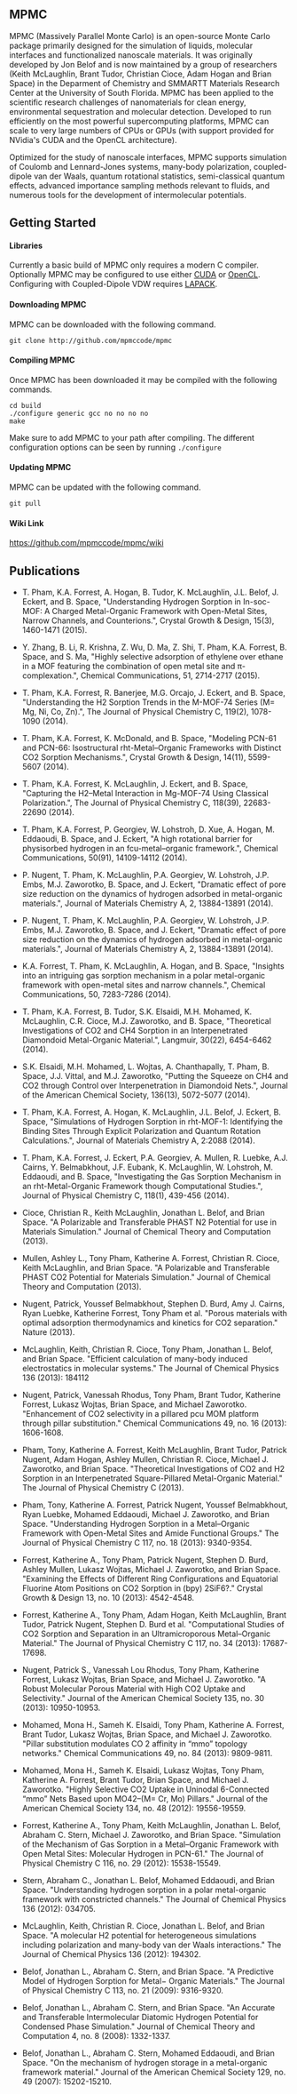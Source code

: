 ## MPMC

MPMC (Massively Parallel Monte Carlo) is an open-source Monte Carlo package primarily designed for the simulation of liquids, molecular interfaces and functionalized nanoscale materials. It was originally developed by Jon Belof and is now maintained by a group of researchers (Keith McLaughlin, Brant Tudor, Christian Cioce, Adam Hogan and Brian Space) in the Deparment of Chemistry and SMMARTT Materials Research Center at the University of South Florida. MPMC has been applied to the scientific research challenges of nanomaterials for clean energy, environmental sequestration and molecular detection. Developed to run efficiently on the most powerful supercomputing platforms, MPMC can scale to very large numbers of CPUs or GPUs (with support provided for NVidia's CUDA and the OpenCL architecture).

Optimized for the study of nanoscale interfaces, MPMC supports simulation of Coulomb and Lennard-Jones systems, many-body polarization, coupled-dipole van der Waals, quantum rotational statistics, semi-classical quantum effects, advanced importance sampling methods relevant to fluids, and numerous tools for the development of intermolecular potentials.

## Getting Started

#### Libraries

Currently a basic build of MPMC only requires a modern C compiler. Optionally MPMC may be configured to use either [CUDA](https://developer.nvidia.com/cuda-zone) or [OpenCL](https://www.khronos.org/opencl/). Configuring with Coupled-Dipole VDW requires [LAPACK](http://www.netlib.org/lapack/).

#### Downloading MPMC

MPMC can be downloaded with the following command.

```
git clone http://github.com/mpmccode/mpmc
```

#### Compiling MPMC

Once MPMC has been downloaded it may be compiled with the following commands.

```
cd build
./configure generic gcc no no no no
make
```

Make sure to add MPMC to your path after compiling. The different configuration options can be seen by running `./configure`

#### Updating MPMC

MPMC can be updated with the following command.

```
git pull
```
#### Wiki Link

https://github.com/mpmccode/mpmc/wiki

## Publications

* T. Pham, K.A. Forrest, A. Hogan, B. Tudor, K. McLaughlin, J.L. Belof, J. Eckert, and B. Space, "Understanding Hydrogen Sorption in In-soc-MOF: A Charged Metal-Organic Framework with Open-Metal Sites, Narrow Channels, and Counterions.", Crystal Growth & Design, 15(3), 1460-1471 (2015).

* Y. Zhang, B. Li, R. Krishna, Z. Wu, D. Ma, Z. Shi, T. Pham, K.A. Forrest, B. Space, and S. Ma, "Highly selective adsorption of ethylene over ethane in a MOF featuring the combination of open metal site and π-complexation.", Chemical Communications, 51, 2714-2717 (2015).

* T. Pham, K.A. Forrest, R. Banerjee, M.G. Orcajo, J. Eckert, and B. Space, "Understanding the H2 Sorption Trends in the M-MOF-74 Series (M= Mg, Ni, Co, Zn).", The Journal of Physical Chemistry C, 119(2), 1078-1090 (2014).

* T. Pham, K.A. Forrest, K. McDonald, and B. Space, "Modeling PCN-61 and PCN-66: Isostructural rht-Metal–Organic Frameworks with Distinct CO2 Sorption Mechanisms.", Crystal Growth & Design, 14(11), 5599-5607 (2014).

* T. Pham, K.A. Forrest, K. McLaughlin, J. Eckert, and B. Space, "Capturing the H2–Metal Interaction in Mg-MOF-74 Using Classical Polarization.", The Journal of Physical Chemistry C, 118(39), 22683-22690 (2014).

* T. Pham, K.A. Forrest, P. Georgiev, W. Lohstroh, D. Xue, A. Hogan, M. Eddaoudi, B. Space, and J. Eckert, "A high rotational barrier for physisorbed hydrogen in an fcu-metal–organic framework.", Chemical Communications, 50(91), 14109-14112 (2014).

* P. Nugent, T. Pham, K. McLaughlin, P.A. Georgiev, W. Lohstroh, J.P. Embs, M.J. Zaworotko, B. Space, and J. Eckert, "Dramatic effect of pore size reduction on the dynamics of hydrogen adsorbed in metal-organic materials.", Journal of Materials Chemistry A, 2, 13884-13891 (2014).

* P. Nugent, T. Pham, K. McLaughlin, P.A. Georgiev, W. Lohstroh, J.P. Embs, M.J. Zaworotko, B. Space, and J. Eckert, "Dramatic effect of pore size reduction on the dynamics of hydrogen adsorbed in metal-organic materials.", Journal of Materials Chemistry A, 2, 13884-13891 (2014). 

* K.A. Forrest, T. Pham, K. McLaughlin, A. Hogan, and B. Space, "Insights into an intriguing gas sorption mechanism in a polar metal-organic framework with open-metal sites and narrow channels.", Chemical Communications, 50, 7283-7286 (2014). 

* T. Pham, K.A. Forrest, B. Tudor, S.K. Elsaidi, M.H. Mohamed, K. McLaughlin, C.R. Cioce, M.J. Zaworotko, and B. Space, "Theoretical Investigations of CO2 and CH4 Sorption in an Interpenetrated Diamondoid Metal-Organic Material.", Langmuir, 30(22), 6454-6462 (2014). 

* S.K. Elsaidi, M.H. Mohamed, L. Wojtas, A. Chanthapally, T. Pham, B. Space, J.J. Vittal, and M.J. Zaworotko, "Putting the Squeeze on CH4 and CO2 through Control over Interpenetration in Diamondoid Nets.", Journal of the American Chemical Society, 136(13), 5072-5077 (2014). 

* T. Pham, K.A. Forrest, A. Hogan, K. McLaughlin, J.L. Belof, J. Eckert, B. Space, "Simulations of Hydrogen Sorption in rht-MOF-1: Identifying the Binding Sites Through Explicit Polarization and Quantum Rotation Calculations.", Journal of Materials Chemistry A, 2:2088 (2014). 

* T. Pham, K.A. Forrest, J. Eckert, P.A. Georgiev, A. Mullen, R. Luebke, A.J. Cairns, Y. Belmabkhout, J.F. Eubank, K. McLaughlin, W. Lohstroh, M. Eddaoudi, and B. Space, "Investigating the Gas Sorption Mechanism in an rht-Metal-Organic Framework though Computational Studies.", Journal of Physical Chemistry C, 118(1), 439-456 (2014). 

* Cioce, Christian R., Keith McLaughlin, Jonathan L. Belof, and Brian Space. "A Polarizable and Transferable PHAST N2 Potential for use in Materials Simulation." Journal of Chemical Theory and Computation (2013). 

* Mullen, Ashley L., Tony Pham, Katherine A. Forrest, Christian R. Cioce, Keith McLaughlin, and Brian Space. "A Polarizable and Transferable PHAST CO2 Potential for Materials Simulation." Journal of Chemical Theory and Computation (2013). 

* Nugent, Patrick, Youssef Belmabkhout, Stephen D. Burd, Amy J. Cairns, Ryan Luebke, Katherine Forrest, Tony Pham et al. "Porous materials with optimal adsorption thermodynamics and kinetics for CO2 separation." Nature (2013). 

* McLaughlin, Keith, Christian R. Cioce, Tony Pham, Jonathan L. Belof, and Brian Space. "Efficient calculation of many-body induced electrostatics in molecular systems." The Journal of Chemical Physics 136 (2013): 184112 

* Nugent, Patrick, Vanessah Rhodus, Tony Pham, Brant Tudor, Katherine Forrest, Lukasz Wojtas, Brian Space, and Michael Zaworotko. "Enhancement of CO2 selectivity in a pillared pcu MOM platform through pillar substitution." Chemical Communications 49, no. 16 (2013): 1606-1608. 

* Pham, Tony, Katherine A. Forrest, Keith McLaughlin, Brant Tudor, Patrick Nugent, Adam Hogan, Ashley Mullen, Christian R. Cioce, Michael J. Zaworotko, and Brian Space. "Theoretical Investigations of CO2 and H2 Sorption in an Interpenetrated Square-Pillared Metal-Organic Material." The Journal of Physical Chemistry C (2013). 

* Pham, Tony, Katherine A. Forrest, Patrick Nugent, Youssef Belmabkhout, Ryan Luebke, Mohamed Eddaoudi, Michael J. Zaworotko, and Brian Space. "Understanding Hydrogen Sorption in a Metal–Organic Framework with Open-Metal Sites and Amide Functional Groups." The Journal of Physical Chemistry C 117, no. 18 (2013): 9340-9354. 

* Forrest, Katherine A., Tony Pham, Patrick Nugent, Stephen D. Burd, Ashley Mullen, Lukasz Wojtas, Michael J. Zaworotko, and Brian Space. "Examining the Effects of Different Ring Configurations and Equatorial Fluorine Atom Positions on CO2 Sorption in (bpy) 2SiF6?." Crystal Growth & Design 13, no. 10 (2013): 4542-4548. 

* Forrest, Katherine A., Tony Pham, Adam Hogan, Keith McLaughlin, Brant Tudor, Patrick Nugent, Stephen D. Burd et al. "Computational Studies of CO2 Sorption and Separation in an Ultramicroporous Metal–Organic Material." The Journal of Physical Chemistry C 117, no. 34 (2013): 17687-17698. 

* Nugent, Patrick S., Vanessah Lou Rhodus, Tony Pham, Katherine Forrest, Lukasz Wojtas, Brian Space, and Michael J. Zaworotko. "A Robust Molecular Porous Material with High CO2 Uptake and Selectivity." Journal of the American Chemical Society 135, no. 30 (2013): 10950-10953. 

* Mohamed, Mona H., Sameh K. Elsaidi, Tony Pham, Katherine A. Forrest, Brant Tudor, Lukasz Wojtas, Brian Space, and Michael J. Zaworotko. "Pillar substitution modulates CO 2 affinity in “mmo” topology networks." Chemical Communications 49, no. 84 (2013): 9809-9811. 

* Mohamed, Mona H., Sameh K. Elsaidi, Lukasz Wojtas, Tony Pham, Katherine A. Forrest, Brant Tudor, Brian Space, and Michael J. Zaworotko. "Highly Selective CO2 Uptake in Uninodal 6-Connected “mmo” Nets Based upon MO42–(M= Cr, Mo) Pillars." Journal of the American Chemical Society 134, no. 48 (2012): 19556-19559. 

* Forrest, Katherine A., Tony Pham, Keith McLaughlin, Jonathan L. Belof, Abraham C. Stern, Michael J. Zaworotko, and Brian Space. "Simulation of the Mechanism of Gas Sorption in a Metal–Organic Framework with Open Metal Sites: Molecular Hydrogen in PCN-61." The Journal of Physical Chemistry C 116, no. 29 (2012): 15538-15549. 

* Stern, Abraham C., Jonathan L. Belof, Mohamed Eddaoudi, and Brian Space. "Understanding hydrogen sorption in a polar metal-organic framework with constricted channels." The Journal of Chemical Physics 136 (2012): 034705. 

* McLaughlin, Keith, Christian R. Cioce, Jonathan L. Belof, and Brian Space. "A molecular H2 potential for heterogeneous simulations including polarization and many-body van der Waals interactions." The Journal of Chemical Physics 136 (2012): 194302. 

* Belof, Jonathan L., Abraham C. Stern, and Brian Space. "A Predictive Model of Hydrogen Sorption for Metal− Organic Materials." The Journal of Physical Chemistry C 113, no. 21 (2009): 9316-9320. 

* Belof, Jonathan L., Abraham C. Stern, and Brian Space. "An Accurate and Transferable Intermolecular Diatomic Hydrogen Potential for Condensed Phase Simulation." Journal of Chemical Theory and Computation 4, no. 8 (2008): 1332-1337. 

* Belof, Jonathan L., Abraham C. Stern, Mohamed Eddaoudi, and Brian Space. "On the mechanism of hydrogen storage in a metal-organic framework material." Journal of the American Chemical Society 129, no. 49 (2007): 15202-15210. 
